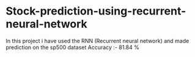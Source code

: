 # Stock-prediction-using-recurrent-neural-network
In this project i have used the RNN (Recurrent neural network) and made prediction on the sp500 dataset 
Accuracy :- 81.84 %
